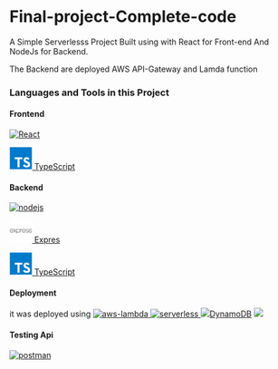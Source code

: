 # Final-project-Complete-code
A Simple Serverlesss Project Built using with React for Front-end And NodeJs for Backend.

The Backend are deployed AWS API-Gateway and Lamda function

<h3 align="left">Languages and Tools in this Project</h3>
<p align="left"> 
<h4>Frontend</h4>

<a href="https://reactjs.org/" target="_blank" rel="noreferrer"> <img src="https://www.vectorlogo.zone/logos/reactjs/reactjs-ar21.svg" alt="React" height="40"/>  </a>

<a href="https://www.typescriptlang.org/" target="_blank" rel="noreferrer"> <img src="https://raw.githubusercontent.com/devicons/devicon/master/icons/typescript/typescript-original.svg" alt="typescript" width="40" height="40"/> TypeScript </a>
</p>
<h4>Backend</h4>
<p align="left">
<a href="https://nodejs.org" target="_blank" rel="noreferrer"> <img src="https://www.vectorlogo.zone/logos/nodejs/nodejs-horizontal.svg" alt="nodejs" height="40"/> </a>

<a href="https://expressjs.com" target="_blank" rel="noreferrer"> <img src="https://raw.githubusercontent.com/devicons/devicon/master/icons/express/express-original-wordmark.svg" alt="express" width="40" height="40"/> Expres </a>

<a href="https://www.typescriptlang.org/" target="_blank" rel="noreferrer"> <img src="https://raw.githubusercontent.com/devicons/devicon/master/icons/typescript/typescript-original.svg" alt="typescript" width="40" height="40"/> TypeScript </a>
</p>
<h4>Deployment</h4>
<p align="left">
it was deployed using
<a href="https://amazonaws.com" target="_blank" rel="noreferrer"> <img src="https://www.vectorlogo.zone/logos/amazon_awslambda/amazon_awslambda-ar21.svg" alt="aws-lambda" height="40"/> </a>
<a href="https://serverless.com" target="_blank" rel="noreferrer"> <img src="https://www.vectorlogo.zone/logos/serverless/serverless-ar21.svg" alt="serverless" height="40"/> </a>
<a href="https://amazonaws.com"><img src="https://cdn.cdnlogo.com/logos/a/89/aws-dynamodb.svg" height="40">DynamoDB</a>
<a href="https://cdnlogo.com/logo/amazon-s3_2427.html"><img src="https://cdn.cdnlogo.com/logos/a/34/amazon-s3.svg" height="40"></a>

</p>
<h4>Testing Api</h4>   
<p align="left">
<a href="https://postman.com" target="_blank" rel="noreferrer"> <img src="https://www.vectorlogo.zone/logos/getpostman/getpostman-icon.svg" alt="postman" width="40" height="40"/> </a> <a href="https://reactjs.org/" target="_blank" rel="noreferrer"> 
</p>
 
